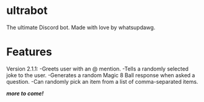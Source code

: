 # ultrabot
The ultimate Discord bot. Made with love by whatsupdawg.

# Features
Version 2.1.1:
-Greets user with an @ mention.
-Tells a randomly selected joke to the user.
-Generates a random Magic 8 Ball response when asked a question.
-Can randomly pick an item from a list of comma-separated items.

***more to come!***
